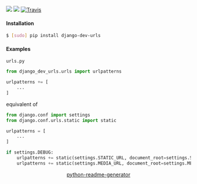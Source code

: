 <!--
https://pypi.org/project/readme-generator/
https://pypi.org/project/python-readme-generator/
-->

[![](https://img.shields.io/pypi/v/django-dev-urls.svg?maxAge=3600)](https://pypi.org/project/django-dev-urls/)
[![](https://img.shields.io/badge/License-Unlicense-blue.svg?longCache=True)](https://unlicense.org/)
[![Travis](https://api.travis-ci.org/andrewp-as-is/django-dev-urls.py.svg?branch=master)](https://travis-ci.org/andrewp-as-is/django-dev-urls.py/)

#### Installation
```bash
$ [sudo] pip install django-dev-urls
```

#### Examples
`urls.py`
```python
from django_dev_urls.urls import urlpatterns

urlpatterns += [
    ...
]
```

equivalent of
```python
from django.conf import settings
from django.conf.urls.static import static

urlpatterns = [
    ...
]

if settings.DEBUG:
    urlpatterns += static(settings.STATIC_URL, document_root=settings.STATIC_ROOT)
    urlpatterns += static(settings.MEDIA_URL, document_root=settings.MEDIA_ROOT)
```

<p align="center">
    <a href="https://pypi.org/project/python-readme-generator/">python-readme-generator</a>
</p>